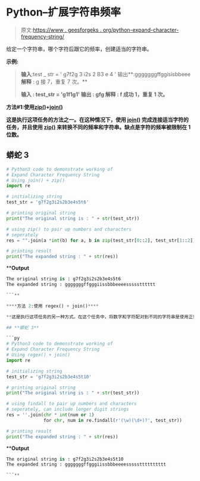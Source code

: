 # Python–扩展字符串频率

> 原文:[https://www . geesforgeks . org/python-expand-character-frequency-string/](https://www.geeksforgeeks.org/python-expand-character-frequency-string/)

给定一个字符串，哪个字符后跟它的频率，创建适当的字符串。

**示例:**

> **输入**:test _ str = ' g7f2g 3 i2s 2 B3 e 4 '
> 输出**:gggggggffggisisbbeee
> **解释** : g 接 7，重复 7 次。**
> 
>  ****输入** : test_str = 'g1f1g1'
> **输出** : gfg
> **解释** : f 成功 1，重复 1 次。**

****方法#1:使用**[**zip()**](https://www.geeksforgeeks.org/zip-in-python/)**+**[**join()**](https://www.geeksforgeeks.org/join-function-python/)**

**这是执行这项任务的方法之一。在这种情况下，使用 [join()](https://www.geeksforgeeks.org/join-function-python/) 完成连接适当字符的任务，并且使用 [zip()](https://www.geeksforgeeks.org/zip-in-python/) 来转换不同的频率和字符串。缺点是字符的频率被限制在 1 位数。**

## **蟒蛇 3**

```py
# Python3 code to demonstrate working of 
# Expand Character Frequency String 
# Using join() + zip()
import re

# initializing string
test_str = 'g7f2g3i2s2b3e4s5t6'

# printing original string
print("The original string is : " + str(test_str))

# using zip() to pair up numbers and characters 
# seperately
res = "".join(a *int(b) for a, b in zip(test_str[0::2], test_str[1::2]))

# printing result 
print("The expanded string : " + str(res)) 
```

****Output**

```py
The original string is : g7f2g3i2s2b3e4s5t6
The expanded string : gggggggffgggiissbbbeeeessssstttttt

```** 

****方法 2:使用 regex() + join()****

**这是执行这项任务的另一种方式。在这个任务中，将数字和字符配对到不同的字符串是使用正则表达式()执行的，优点是它可以接受数字超过 2 的数字。**

## **蟒蛇 3**

```py
# Python3 code to demonstrate working of 
# Expand Character Frequency String 
# Using regex() + join()
import re

# initializing string
test_str = 'g7f2g3i2s2b3e4s5t10'

# printing original string
print("The original string is : " + str(test_str))

# using findall to pair up numbers and characters 
# seperately, can include longer digit strings
res = ''.join(chr * int(num or 1) 
              for chr, num in re.findall(r'(\w)(\d+)?', test_str))

# printing result 
print("The expanded string : " + str(res)) 
```

****Output**

```py
The original string is : g7f2g3i2s2b3e4s5t10
The expanded string : gggggggffgggiissbbbeeeessssstttttttttt

```**